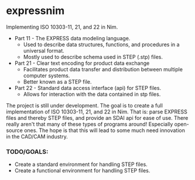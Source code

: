 # expressnim
Implementing ISO 10303-11, 21, and 22 in Nim.
  + Part 11 - The EXPRESS data modeling language.
    * Used to describe data structures, functions, and procedures in a universal format.
    * Mostly used to describe schema used in STEP (.stp) files.
  + Part 21 - Clear text encoding for product data exchange
    * Facilitates product data transfer and distribution between multiple computer systems.
    * Better known as a STEP file.
  + Part 22 - Standard data access interface (api) for STEP files.
    * Allows for interaction with the data contained in stp files.
 
The project is still under development.
The goal is to create a full implementation of ISO 10303-11, 21, and 22 in Nim.
That is: parse EXPRESS files and thereby STEP files, and provide an SDAI api for
ease of use.
There really aren't that many of these types of programs around! Especially
open-source ones.
The hope is that this will lead to some much need innovation in the CAD/CAM
industry.

### TODO/GOALS:
  + Create a standard environment for handling STEP files.
  + Create a functional environment for handling STEP files.
